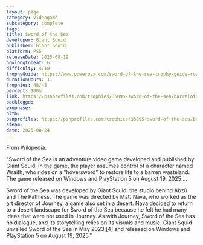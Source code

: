 ```yaml
---
layout: page
category: videogame
subcategory: complete
tags:
title: Sword of the Sea
developer: Giant Squid
publisher: Giant Squid
platform: PS5
releaseDate: 2025-08-19
howlongtobeat: 6
difficulty: 4/10
trophyGuide: https://www.powerpyx.com/sword-of-the-sea-trophy-guide-roadmap/
durationHours: 11
trophies: 48/48
percent: 100%
link: https://psnprofiles.com/trophies/35895-sword-of-the-sea/barrelofjuice
backloggd:
exophase:
hltb:
psnprofiles: https://psnprofiles.com/trophies/35895-sword-of-the-sea/barrelofjuice
steam:
date: 2025-08-24
---
```


From [Wikipedia](https://en.wikipedia.org/wiki/Sword_of_the_Sea):

"Sword of the Sea is an adventure video game developed and published by Giant Squid. In the game, the player assumes control of a character named Wraith, who rides on a "hoversword" to restore life to a barren wasteland. The game released on Windows and PlayStation 5 on August 19, 2025 ...

Sword of the Sea was developed by Giant Squid, the studio behind Abzû and The Pathless. The game was directed by Matt Nava, who worked as the art director of Journey, a game also set in a desert. Nava decided to return to a desert landscape for Sword of the Sea because he felt he had many ideas that were not used in Journey. As with Journey, Sword of the Sea has no dialogue, and its storytelling relies on its visuals and music. Giant Squid unveiled Sword of the Sea in May 2023,[4] and released on Windows and PlayStation 5 on August 19, 2025."
